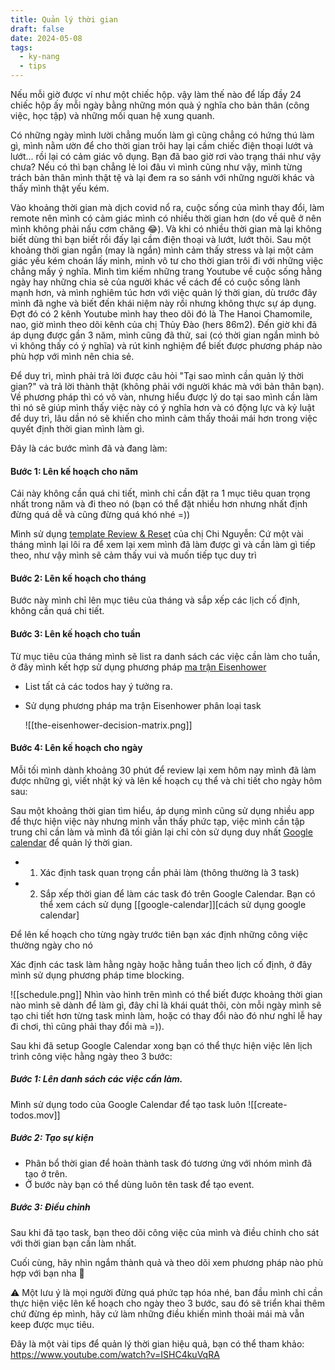 ```yaml
---
title: Quản lý thời gian
draft: false
date: 2024-05-08
tags:
  - ky-nang
  - tips
---
```

Nếu mỗi giờ được ví như một chiếc hộp. vậy làm thế nào để lấp đầy 24 chiếc hộp ấy mỗi ngày bằng những món quà ý nghĩa cho bản thân (công việc, học tập) và những mối quan hệ xung quanh.

Có những ngày mình lười chẳng muốn làm gì cũng chẳng có hứng thú làm gì, mình nằm ườn để cho thời gian trôi hay lại cầm chiếc điện thoại lướt và lướt... rồi lại có cảm giác vô dụng. Bạn đã bao giờ rơi vào trạng thái như vậy chưa? Nếu có thì bạn chẳng lẻ loi đâu vì mình cũng như vậy, mình từng trách bản thân mình thật tệ và lại đem ra so sánh với những người khác và thấy mình thật yếu kém.

Vào khoảng thời gian mà dịch covid nổ ra, cuộc sống của mình thay đổi, làm remote nên mình có cảm giác mình có nhiều thời gian hơn (do về quê ở nên mình không phải nấu cơm chăng 😂). Và khi có nhiều thời gian mà lại không biết dùng thì bạn biết rồi đấy lại cầm điện thoại và lướt, lướt thôi. Sau một khoảng thời gian ngắn (may là ngắn) mình cảm thấy stress và lại một cảm giác yếu kém choán lấy mình, mình vô tư cho thời gian trôi đi với những việc chẳng mấy ý nghĩa. Mình tìm kiếm những trang Youtube về cuộc sống hằng ngày hay những chia sẻ của người khác về cách để có cuộc sống lành mạnh hơn, và mình nghiêm túc hơn với việc quản lý thời gian, dù trước đây mình đã nghe và biết đến khái niệm này rồi nhưng không thực sự áp dụng. Đợt đó có 2 kênh Youtube mình hay theo dõi đó là The Hanoi Chamomile, nao, giờ mình theo dõi kênh của chị Thủy Đào (hers 86m2). Đến giờ khi đã áp dụng được gần 3 năm, mình cũng đã thử, sai (có thời gian ngắn mình bỏ vì không thấy có ý nghĩa) và rút kinh nghiệm để biết được phương pháp nào phù hợp với mình nên chia sẻ.

Để duy trì, mình phải trả lời được câu hỏi "Tại sao mình cần quản lý thời gian?" và trả lời thành thật (không phải với người khác mà với bản thân bạn). Về phương pháp thì có vô vàn, nhưng hiểu được lý do tại sao mình cần làm thì nó sẽ giúp mình thấy việc này có ý nghĩa hơn và có động lực và kỷ luật để duy trì, lâu dần nó sẽ khiến cho mình cảm thấy thoải mái hơn trong việc quyết định thời gian mình làm gì.

Đây là các bước mình đã và đang làm:
#### Bước 1: Lên kế hoạch cho năm
Cái này không cần quá chi tiết, mình chỉ cần đặt ra 1 mục tiêu quan trọng nhất trong năm và đi theo nó (bạn có thể đặt nhiều hơn nhưng nhất định đừng quá dễ và cũng đừng quá khó nhé =))

Mình sử dụng [template Review & Reset](https://www.notion.so/templates/minimalist-annual-review-and-reset) của chị Chi Nguyễn: Cứ một vài tháng mình lại lôi ra để xem lại xem mình đã làm được gì và cần làm gì tiếp theo, như vậy mình sẽ cảm thấy vui và muốn tiếp tục duy trì
#### Bước 2: Lên kế hoạch cho tháng
Bước này mình chỉ lên mục tiêu của tháng và sắp xếp các lịch cố định, không cần quá chi tiết.
#### Bước 3: Lên kế hoạch cho tuần
Từ mục tiêu của tháng mình sẽ list ra danh sách các việc cần làm cho tuần, ở đây mình kết hợp sử dụng phương pháp [ma trận Eisenhower](https://todoist.com/productivity-methods/eisenhower-matrix)
- List tất cả các todos hay ý tưởng ra.
- Sử dụng phương pháp ma trận Eisenhower phân loại task

	![[the-eisenhower-decision-matrix.png]]

#### Bước 4: Lên kế hoạch cho ngày

Mỗi tối mình dành khoảng 30 phút để review lại xem hôm nay mình đã làm được những gì, viết nhật ký và lên kế hoạch cụ thể và chi tiết cho ngày hôm sau:

Sau một khoảng thời gian tìm hiểu, áp dụng mình cũng sử dụng nhiều app để thực hiện việc này nhưng mình vẫn thấy phức tạp, việc mình cần tập trung chỉ cần làm và mình đã tối giản lại chỉ còn sử dụng duy nhất [Google calendar](https://calendar.google.com/) để quản lý thời gian.

- 1. Xác định task quan trọng cần phải làm (thông thường là 3 task)
- 2. Sắp xếp thời gian để làm các task đó trên Google Calendar. Bạn có thể xem cách sử dụng [[google-calendar]][cách sử dụng google calendar]

Để lên kế hoạch cho từng ngày trước tiên bạn xác định những công việc thường ngày cho nó

Xác định các task làm hằng ngày hoặc hằng tuần theo lịch cố định, ở đây mình sử dụng phương pháp time blocking.

![[schedule.png]]
Nhìn vào hình trên mình có thể biết được khoảng thời gian nào mình sẽ dành để làm gì, đây chỉ là khái quát thôi, còn mỗi ngày mình sẽ tạo chi tiết hơn từng task mình làm, hoặc có thay đổi nào đó như nghỉ lễ hay đi chơi, thì cũng phải thay đổi mà =)).

Sau khi đã setup Google Calendar xong bạn có thể thực hiện việc lên lịch trình công việc hằng ngày theo 3 bước:
##### Bước 1: Lên danh sách các việc cần làm.

Mình sử dụng todo của Google Calendar để tạo task luôn
	![[create-todos.mov]]

##### Bước 2: Tạo sự kiện

- Phân bổ thời gian để hoàn thành task đó tương ứng với nhóm mình đã tạo ở trên.
- Ở bước này bạn có thể dùng luôn tên task để tạo event.

##### Bước 3: Điều chỉnh
Sau khi đã tạo task, bạn theo dõi công việc của mình và điều chỉnh cho sát với thời gian bạn cần làm nhất.

Cuối cùng, hãy nhìn ngắm thành quả và theo dõi xem phương pháp nào phù hợp với bạn nha 💪

⚠️ Một lưu ý là mọi người đừng quá phức tạp hóa nhé, ban đầu mình chỉ cần thực hiện việc lên kế hoạch cho ngày theo 3 bước, sau đó sẽ triển khai thêm chứ đừng ép mình, hãy cứ làm những điều khiến mình thoải mái mà vẫn keep được mục tiêu.

Đây là một vài tips để quản lý thời gian hiệu quả, bạn có thể tham khảo: https://www.youtube.com/watch?v=ISHC4kuVqRA
